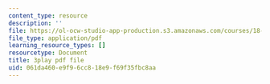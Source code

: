 ```yaml
---
content_type: resource
description: ''
file: https://ol-ocw-studio-app-production.s3.amazonaws.com/courses/18-01sc-single-variable-calculus-fall-2010/061da460e9f96cc818e9f69f35fbc8aa_-MI0b4h3rS0.pdf
file_type: application/pdf
learning_resource_types: []
resourcetype: Document
title: 3play pdf file
uid: 061da460-e9f9-6cc8-18e9-f69f35fbc8aa
---
```

